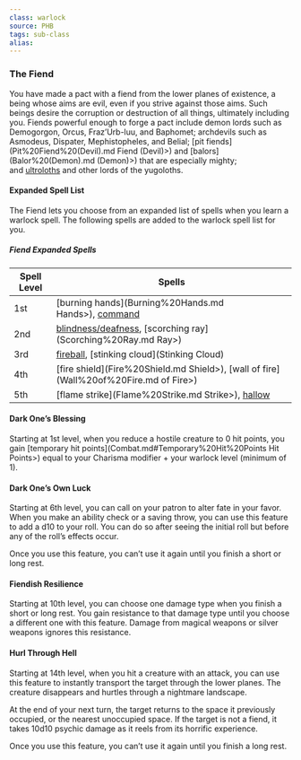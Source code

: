 ```yaml
---
class: warlock
source: PHB
tags: sub-class
alias:
---
```

### The Fiend

You have made a pact with a fiend from the lower planes of existence, a being whose aims are evil, even if you strive against those aims. Such beings desire the corruption or destruction of all things, ultimately including you. Fiends powerful enough to forge a pact include demon lords such as Demogorgon, Orcus, Fraz’Urb-luu, and Baphomet; archdevils such as Asmodeus, Dispater, Mephistopheles, and Belial; [pit fiends](Pit%20Fiend%20(Devil).md Fiend (Devil)>) and [balors](Balor%20(Demon).md (Demon)>) that are especially mighty; and [ultroloths](https://www.dndbeyond.com/monsters/17126-ultroloth) and other lords of the yugoloths.



#### Expanded Spell List

The Fiend lets you choose from an expanded list of spells when you learn a warlock spell. The following spells are added to the warlock spell list for you.

##### Fiend Expanded Spells
|Spell Level|Spells|
|---|---|
|1st|[burning hands](Burning%20Hands.md Hands>), [command](Command.md)|
|2nd|[blindness/deafness](Blindness-Deafness.md), [scorching ray](Scorching%20Ray.md Ray>)|
|3rd|[fireball](Fireball.md), [stinking cloud](Stinking Cloud)|
|4th|[fire shield](Fire%20Shield.md Shield>), [wall of fire](Wall%20of%20Fire.md of Fire>)|
|5th|[flame strike](Flame%20Strike.md Strike>), [hallow](Hallow.md)|

#### Dark One’s Blessing

Starting at 1st level, when you reduce a hostile creature to 0 hit points, you gain [temporary hit points](Combat.md#Temporary%20Hit%20Points Hit Points>) equal to your Charisma modifier + your warlock level (minimum of 1).

#### Dark One’s Own Luck

Starting at 6th level, you can call on your patron to alter fate in your favor. When you make an ability check or a saving throw, you can use this feature to add a d10 to your roll. You can do so after seeing the initial roll but before any of the roll’s effects occur.

Once you use this feature, you can’t use it again until you finish a short or long rest.

#### Fiendish Resilience

Starting at 10th level, you can choose one damage type when you finish a short or long rest. You gain resistance to that damage type until you choose a different one with this feature. Damage from magical weapons or silver weapons ignores this resistance.

#### Hurl Through Hell

Starting at 14th level, when you hit a creature with an attack, you can use this feature to instantly transport the target through the lower planes. The creature disappears and hurtles through a nightmare landscape.

At the end of your next turn, the target returns to the space it previously occupied, or the nearest unoccupied space. If the target is not a fiend, it takes 10d10 psychic damage as it reels from its horrific experience.

Once you use this feature, you can’t use it again until you finish a long rest.